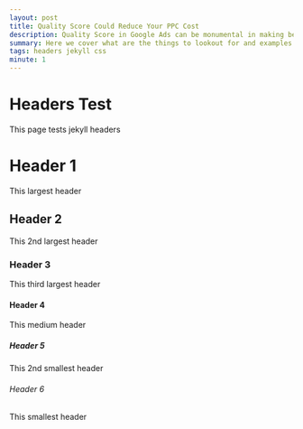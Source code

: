 ```yaml
---
layout: post
title: Quality Score Could Reduce Your PPC Cost
description: Quality Score in Google Ads can be monumental in making better experience on google ads. 
summary: Here we cover what are the things to lookout for and examples to use in order to improve Ad Quality
tags: headers jekyll css
minute: 1
---
```


# Headers Test
This page tests jekyll headers


# Header 1
This largest header

## Header 2
This 2nd largest header

### Header 3
This third largest header

#### Header 4
This medium header

##### Header 5
This 2nd smallest header

###### Header 6
This smallest header
